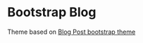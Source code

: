 Bootstrap Blog
==============

Theme based on [Blog Post bootstrap theme ](https://startbootstrap.com/template-overviews/blog-post/)
